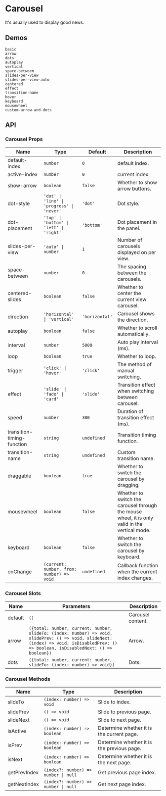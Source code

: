 # Carousel

It's usually used to display good news.

## Demos

```demo
basic
arrow
dots
autoplay
vertical
space-between
slides-per-view
slides-per-view-auto
centered
effect
transition-name
hover
keyboard
mousewheel
custom-arrow-and-dots
```

## API

### Carousel Props

| Name | Type | Default | Description |
| --- | --- | --- | --- |
| default-index | `number` | `0` | default index. |
| active-index | `number` | `0` | current index. |
| show-arrow | `boolean` | `false` | Whether to show arrow buttons. |
| dot-style | `'dot' \| 'line' \| 'progress' \| 'never'` | `'dot'` | Dot style. |
| dot-placement | `'top' \| 'bottom' \| 'left' \| 'right'` | `'bottom'` | Dot placement in the panel. |
| slides-per-view | `'auto' \| number` | `1` | Number of carousels displayed on per view. |
| space-between | `number` | `0` | The spacing between the carousels. |
| centered-slides | `boolean` | `false` | Whether to center the current view carousel. |
| direction | `'horizontal' \| 'vertical'` | `'horizontal'` | Carousel shows the direction. |
| autoplay | `boolean` | `false` | Whether to scroll automatically. |
| interval | `number` | `5000` | Auto play interval (ms). |
| loop | `boolean` | `true` | Whether to loop. |
| trigger | `'click' \| 'hover'` | `'click'` | The method of manual switching. |
| effect | `'slide' \| 'fade' \| 'card'` | `'slide'` | Transition effect when switching between carousel. |
| speed | `number` | `300` | Duration of transition effect (ms). |
| transition-timing-function | `string` | `undefined` | Transition timing function. |
| transition-name | `string` | `undefined` | Custom transition name. |
| draggable | `boolean` | `true` | Whether to switch the carousel by dragging. |
| mousewheel | `boolean` | `false` | Whether to switch the carousel through the mouse wheel, it is only valid in the vertical mode. |
| keyboard | `boolean` | `false` | Whether to switch the carousel by keyboard. |
| onChange | `(current: number, from: number) => void` | `undefined` | Callback function when the current index changes. |

### Carousel Slots

| Name    | Parameters | Description       |
| ------- | ---- | ---------- |
| default | `()` | Carousel content. |
| arrow | `({total: number, current: number, slideTo: (index: number) => void, slidePrev: () => void, slideNext: (index) => void, isDisabledPrev: () => boolean, isDisabledNext: () => boolean})` | Arrow. |
| dots | `({total: number, current: number, slideTo: (index: number) => void})` | Dots. |

### Carousel Methods

| Name | Type | Description |
| --- | --- | --- |
| slideTo | `(index: number) => void` | Slide to index. |
| slidePrev | `() => void` | Slide to previous page. |
| slideNext | `() => void` | Slide to next page. |
| isActive | `(index: number) => boolean` | Determine whether it is the current page. |
| isPrev | `(index: number) => boolean` | Determine whether it is the previous page. |
| isNext | `(index: number) => boolean` | Determine whether it is the next page. |
| getPrevIndex | `(index?: number) => number \| null` | Get previous page index. |
| getNextIndex | `(index?: number) => number \| null` | Get next page index. |